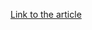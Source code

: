 [Link to the article](https://blog.eclecticiq.com/ransomware-in-the-cloud-scattered-spider-targeting-insurance-and-financial-industries)
